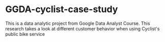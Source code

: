 # GGDA-cyclist-case-study
This is a data analytic project from Google Data Analyst Course. This research takes a look at different customer behavior when using Cyclist's public bike service
